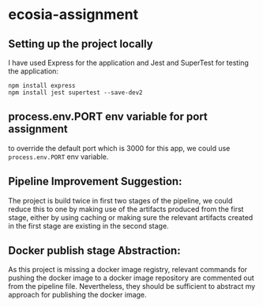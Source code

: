 # ecosia-assignment

## Setting up the project locally
I have used Express for the application and Jest and SuperTest for testing the application:

    npm install express
    npm install jest supertest --save-dev2

## process.env.PORT env variable for port assignment
to override the default port which is 3000 for this app, we could use `process.env.PORT` env variable.

## Pipeline Improvement Suggestion: 
The project is build twice in first two stages of the pipeline, we could reduce this to one by making use of the artifacts produced from the first stage, either by using caching or making sure the relevant artifacts created in the first stage are existing in the second stage.

## Docker publish stage Abstraction:
As this project is missing a docker image registry, relevant commands for pushing the docker image to a docker image repository are commented out from the pipeline file. Nevertheless, they should be sufficient to abstract my approach for publishing the docker image.